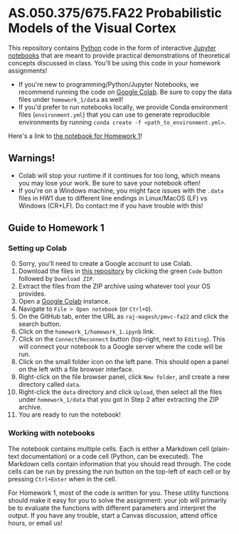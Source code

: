 # AS.050.375/675.FA22 Probabilistic Models of the Visual Cortex

This repository contains [Python](https://docs.python.org/3/tutorial/index.html) code in the form of interactive [Jupyter notebooks](https://docs.jupyter.org/en/latest/) that are meant to provide practical demonstrations of theoretical concepts discussed in class. You'll be using this code in your homework assignments!

- If you're new to programming/Python/Jupyter Notebooks, we recommend running the code on [Google Colab](https://colab.research.google.com/). Be sure to copy the data files under `homework_1/data` as well!
- If you'd prefer to run notebooks locally, we provide Conda environment files (`environment.yml`) that you can use to generate reproducible environments by running `conda create -f <path_to_environment.yml>`.

Here's a link to [the notebook for Homework 1](https://github.com/raj-magesh/pmvc-fa22/blob/main/homework_1/homework_1.ipynb)!

## Warnings!

- Colab will stop your runtime if it continues for too long, which means you may lose your work. Be sure to save your notebook often!
- If you're on a Windows machine, you might face issues with the `.data` files in HW1 due to different line endings in Linux/MacOS (LF) vs Windows (CR+LF). Do contact me if you have trouble with this!

## Guide to Homework 1

### Setting up Colab

0. Sorry, you'll need to create a Google account to use Colab.
1. Download the files in [this repository](https://github.com/raj-magesh/pmvc-fa22) by clicking the green `Code` button followed by `Download ZIP`.
2. Extract the files from the ZIP archive using whatever tool your OS provides.
3. Open a [Google Colab](https://colab.research.google.com/) instance.
4. Navigate to `File > Open notebook` (or `Ctrl+O`).
5. On the GitHub tab, enter the URL as `raj-magesh/pmvc-fa22` and click the search button.
6. Click on the `homework_1/homework_1.ipynb` link.
7. Click on the `Connect`/`Reconnect` button (top-right, next to `Editing`). This will connect your notebook to a Google server where the code will be run.
8. Click on the small folder icon on the left pane. This should open a panel on the left with a file browser interface.
9. Right-click on the file browser panel, click `New folder`, and create a new directory called `data`.
10. Right-click the `data` directory and click `Upload`, then select all the files under `homework_1/data` that you got in Step 2 after extracting the ZIP archive.
11. You are ready to run the notebook!

### Working with notebooks

The notebook contains multiple cells. Each is either a Markdown cell (plain-text documentation) or a code cell (Python, can be executed). The Markdown cells contain information that you should read through. The code cells can be run by pressing the run button on the top-left of each cell or by pressing `Ctrl+Enter` when in the cell.

For Homework 1, most of the code is written for you. These utility functions should make it easy for you to solve the assignment: your job will primarily be to evaluate the functions with different parameters and interpret the output. If you have any trouble, start a Canvas discussion, attend office hours, or email us!
